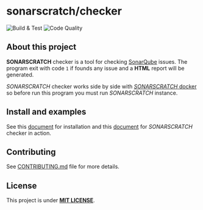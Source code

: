 # sonarscratch/checker

![Build & Test](https://github.com/tcdorg/sonarscratch-checker/workflows/Build%20%26%20Test/badge.svg)
![Code Quality](https://github.com/tcdorg/sonarscratch-checker/workflows/Code%20Quality/badge.svg)

## About this project

**SONARSCRATCH** checker is a tool for checking [SonarQube](https://www.sonarqube.org) issues.
The program exit with code `1` if founds any issue and a **HTML** report will be generated.

*SONARSCRATCH* checker works side by side with [*SONARSCRATCH* docker](https://github.com/tcdorg/sonarscratch-docker) so before run this program you must run *SONARSCRATCH* instance.

## Install and examples

See this [document](content/doc/How-Install.md) for installation and this [document](content/doc/How-works.md) for *SONARSCRATCH* checker in action.

## Contributing

See [CONTRIBUTING.md](CONTRIBUTING.md) file for more details.

## License

This project is under [**MIT LICENSE**](LICENSE.txt).
